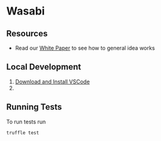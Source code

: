 # Wasabi

## Resources

* Read our [White Paper](Wasabi%20Whitepaper.pdf) to see how to general idea works

## Local Development

1. [Download and Install VSCode](https://code.visualstudio.com/download)
2. 

## Running Tests

To run tests run
```
truffle test
```


